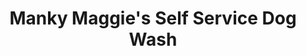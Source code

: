 ---
title: "Manky Maggie's Self Service Dog Wash"
url: /aberdeen/manky-maggies-self-service-dog-wash/
shop: pet grooming
---